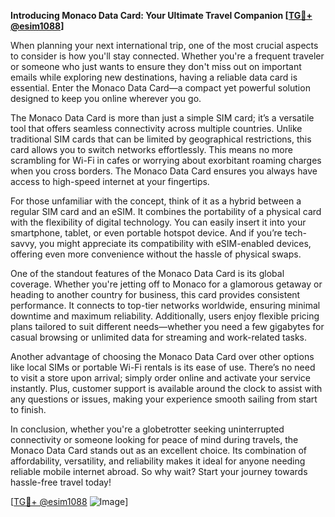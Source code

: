 **Introducing Monaco Data Card: Your Ultimate Travel Companion [[TG💪+ @esim1088](https://t.me/s/esim1088)]**

When planning your next international trip, one of the most crucial aspects to consider is how you'll stay connected. Whether you're a frequent traveler or someone who just wants to ensure they don't miss out on important emails while exploring new destinations, having a reliable data card is essential. Enter the Monaco Data Card—a compact yet powerful solution designed to keep you online wherever you go.

The Monaco Data Card is more than just a simple SIM card; it’s a versatile tool that offers seamless connectivity across multiple countries. Unlike traditional SIM cards that can be limited by geographical restrictions, this card allows you to switch networks effortlessly. This means no more scrambling for Wi-Fi in cafes or worrying about exorbitant roaming charges when you cross borders. The Monaco Data Card ensures you always have access to high-speed internet at your fingertips.

For those unfamiliar with the concept, think of it as a hybrid between a regular SIM card and an eSIM. It combines the portability of a physical card with the flexibility of digital technology. You can easily insert it into your smartphone, tablet, or even portable hotspot device. And if you’re tech-savvy, you might appreciate its compatibility with eSIM-enabled devices, offering even more convenience without the hassle of physical swaps.

One of the standout features of the Monaco Data Card is its global coverage. Whether you're jetting off to Monaco for a glamorous getaway or heading to another country for business, this card provides consistent performance. It connects to top-tier networks worldwide, ensuring minimal downtime and maximum reliability. Additionally, users enjoy flexible pricing plans tailored to suit different needs—whether you need a few gigabytes for casual browsing or unlimited data for streaming and work-related tasks.

Another advantage of choosing the Monaco Data Card over other options like local SIMs or portable Wi-Fi rentals is its ease of use. There’s no need to visit a store upon arrival; simply order online and activate your service instantly. Plus, customer support is available around the clock to assist with any questions or issues, making your experience smooth sailing from start to finish.

In conclusion, whether you're a globetrotter seeking uninterrupted connectivity or someone looking for peace of mind during travels, the Monaco Data Card stands out as an excellent choice. Its combination of affordability, versatility, and reliability makes it ideal for anyone needing reliable mobile internet abroad. So why wait? Start your journey towards hassle-free travel today! 

[[TG💪+ @esim1088](https://t.me/s/esim1088) ![Image](https://i.postimg.cc/Y0z9fWf4/image.png)]